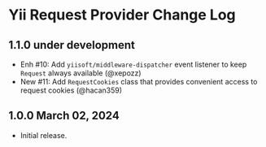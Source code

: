 # Yii Request Provider Change Log

## 1.1.0 under development

- Enh #10: Add `yiisoft/middleware-dispatcher` event listener to keep `Request` always available (@xepozz)
- New #11: Add `RequestCookies` class that provides convenient access to request cookies (@hacan359)

## 1.0.0 March 02, 2024

- Initial release.
